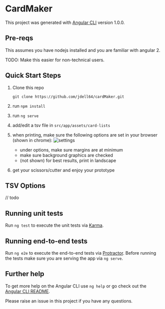 # CardMaker

This project was generated with [Angular CLI](https://github.com/angular/angular-cli) version 1.0.0.

## Pre-reqs
This assumes you have nodejs installed and you are familiar with angular 2.

TODO: Make this easier for non-technical users.

## Quick Start Steps

1. Clone this repo
    
       git clone https://github.com/jdell64/cardMaker.git
1. run `npm install`
1. run `ng serve`
1. add/edit a tsv file in `src/app/assets/card-lists`
1. when printing, make sure the following options are set in your browser (shown in chrome):
    ![settings](http://i.imgur.com/UJSaOyG.png)
    - under options, make sure margins are at minimum
    - make sure background graphics are checked
    - (not shown) for best results, print in landscape

1. get your scissors/cutter and enjoy your prototype

## TSV Options
// todo


## Running unit tests

Run `ng test` to execute the unit tests via [Karma](https://karma-runner.github.io).

## Running end-to-end tests

Run `ng e2e` to execute the end-to-end tests via [Protractor](http://www.protractortest.org/).
Before running the tests make sure you are serving the app via `ng serve`.

## Further help

To get more help on the Angular CLI use `ng help` or go check out the [Angular CLI README](https://github.com/angular/angular-cli/blob/master/README.md).

Please raise an issue in this project if you have any questions.
